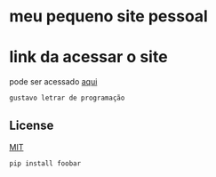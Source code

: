 # meu pequeno site pessoal



# link da acessar o site
pode ser acessado [aqui](https://gustavogarciapereira.github.io/gustavo_pereia.github.io/)


```bash
gustavo letrar de programação
```

## License
[MIT](https://choosealicense.com/licenses/mit/)


```bash
pip install foobar
```


